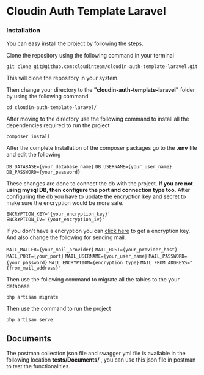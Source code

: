 # Cloudin Auth Template Laravel

### Installation

You can easy install the project by following the steps.


Clone the repository using the following command in your terminal

`git clone git@github.com:cloudinteam/cloudin-auth-template-laravel.git`

This will clone the repository in your system.

Then change your directory to the **"cloudin-auth-template-laravel"** folder by using the following command

`cd cloudin-auth-template-laravel/`

After moving to the directory use the following command to install all the dependencies required to run the project

`composer install`

After the complete Installation of the composer packages go to the **.env** file and edit the following

`DB_DATABASE={your_database_name}`
`DB_USERNAME={your_user_name}`
`DB_PASSWORD={your_password}`

These changes are done to connect the db with the project. **If you are not using mysql DB, then configure the port and connection type too.**
After configuring the db you have to update the encryption key and secret to make sure the encryption would be more safe.

`ENCRYPTION_KEY='{your_encryption_key}'`
`ENCRYPTION_IV='{your_encryption_iv}'`

If you don't have a encryption you can [click here](https://www.lastpass.com/features/password-generator) to get a encryption key.
And also change the following for sending mail.

`MAIL_MAILER={your_mail_provider}`
`MAIL_HOST={your_provider_host}`
`MAIL_PORT={your_port}`
`MAIL_USERNAME={your_user_name}`
`MAIL_PASSWORD={your_password}`
`MAIL_ENCRYPTION={encryption_type}`
`MAIL_FROM_ADDRESS="{from_mail_address}"`

Then use the following command to migrate all the tables to the your database

`php artisan migrate`

Then use the command to run the project

`php artisan serve`


## Documents

The postman collection json file and swagger yml file is available in the following location **tests/Documents/** , you can use this json file in postman to test the functionalities.
